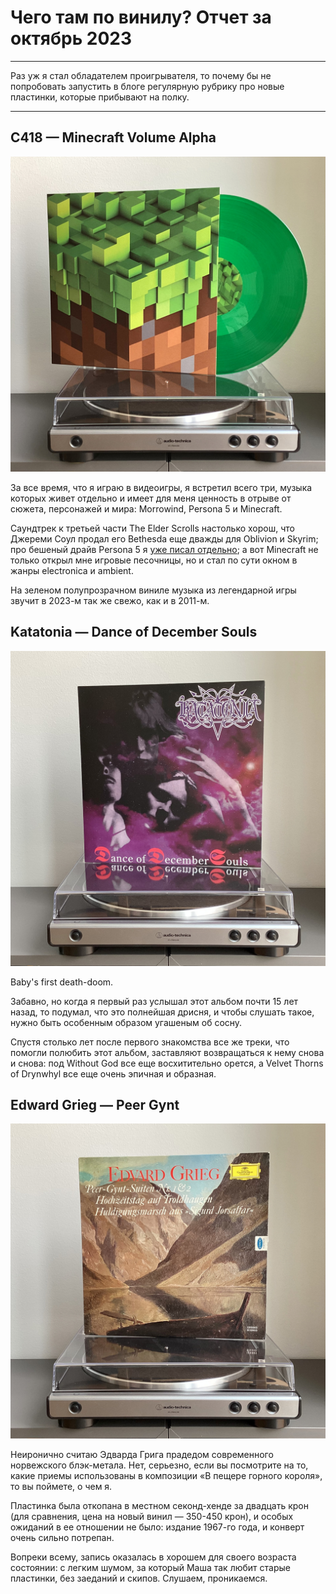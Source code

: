 # Чего там по винилу? Отчет за октябрь 2023

***

Раз уж я стал обладателем проигрывателя, то почему бы не попробовать запустить в блоге регулярную рубрику про новые пластинки, которые прибывают на полку.

***

## C418 — Minecraft Volume Alpha

![](./img/01.jpg)

За все время, что я играю в видеоигры, я встретил всего три, музыка которых живет отдельно и имеет для меня ценность в отрыве от сюжета, персонажей и мира: Morrowind, Persona 5 и Minecraft. 

Саундтрек к третьей части The Elder Scrolls настолько хорош, что Джереми Соул продал его Bethesda еще дважды для Oblivion и Skyrim; про бешеный драйв Persona 5 я [уже писал отдельно](https://t.me/misha_talks/19); а вот Minecraft не только открыл мне игровые песочницы, но и стал по сути окном в жанры electronica и ambient. 

На зеленом полупрозрачном виниле музыка из легендарной игры звучит в 2023-м так же свежо, как и в 2011-м.

## Katatonia — Dance of December Souls

![](./img/02.jpg)

Baby's first death-doom. 

Забавно, но когда я первый раз услышал этот альбом почти 15 лет назад, то подумал, что это полнейшая дрисня, и чтобы слушать такое, нужно быть особенным образом угашеным об сосну.

Спустя столько лет после первого знакомства все же треки, что помогли полюбить этот альбом, заставляют возвращаться к нему снова и снова: под Without God все еще восхитительно орется, а Velvet Thorns of Drynwhyl все еще очень эпичная и образная.

## Edward Grieg — Peer Gynt

![](./img/03.jpg)

Неиронично считаю Эдварда Грига прадедом современного норвежского блэк-метала. 
Нет, серьезно, если вы посмотрите на то, какие приемы использованы в композиции &laquo;В пещере горного короля&raquo;, то вы поймете, о чем я.

Пластинка была откопана в местном секонд-хенде за двадцать крон (для сравнения, цена на новый винил — 350-450 крон), и особых ожиданий в ее отношении не было: издание 1967-го года, и конверт очень сильно потрепан.

Вопреки всему, запись оказалась в хорошем для своего возраста состоянии: с легким шумом, за который Маша так любит старые пластинки, без заеданий и скипов.
Слушаем, проникаемся.